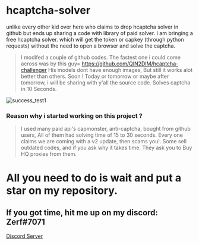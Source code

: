 # hcaptcha-solver
unlike every other kid over here who claims to drop hcaptcha solver in github but ends up sharing a code with library of paid solver. I am bringing a free hcaptcha solver. which will get the token or capkey (through python requests) without the need to open a browser and solve the captcha. 

> I modifed a couple of github codes. The fastest one i could come across was by this guy=  https://github.com/QIN2DIM/hcaptcha-challenger 
> His models dont have enough images, But still it works alot better than others. 
> Soon ! Today or tomorrow or maybe after tomorrow, i will be sharing with y'all the source code. 
> Solves captcha in 10 Seconds.

![success_test1](https://user-images.githubusercontent.com/105941365/190708068-4bb95bdd-b6a2-41a6-9e9b-244cdc69c181.png)


### Reason why i started working on this project ?
> I used many paid api's capmonster, anti-captcha, bought from github users, All of them had solving time of 15 to 30 seconds. Every one claims we are coming with a v2 update, then scams you!. Some sell outdated codes, and if you ask why it takes time. They ask you to Buy HQ proxies from them. 

# All you need to do is wait and put a star on my repository.

## If you got time, hit me up on my discord: Zerf#7071 

[Discord Server](https://discord.gg/3br2gc6hCu)
